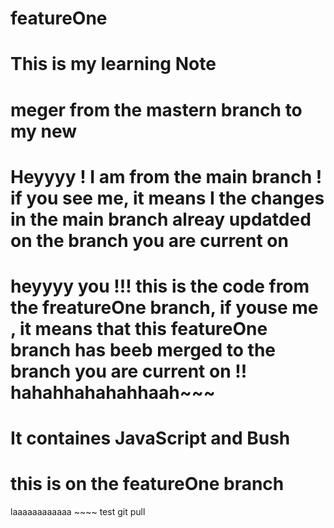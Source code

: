 # featureOne
# This is my learning Note
#  meger from the mastern branch to my new
#  Heyyyy ! I am from the main branch ! if you see me, it means I the changes in the main branch alreay updatded on the branch you are current on


# heyyyy you !!! this is the code from the freatureOne branch, if youse me , it means that this featureOne branch has beeb merged to the branch you are current on !! hahahhahahahhaah~~~
# It containes JavaScript and Bush

# this is on the featureOne branch

laaaaaaaaaaaa ~~~~ test git pull
